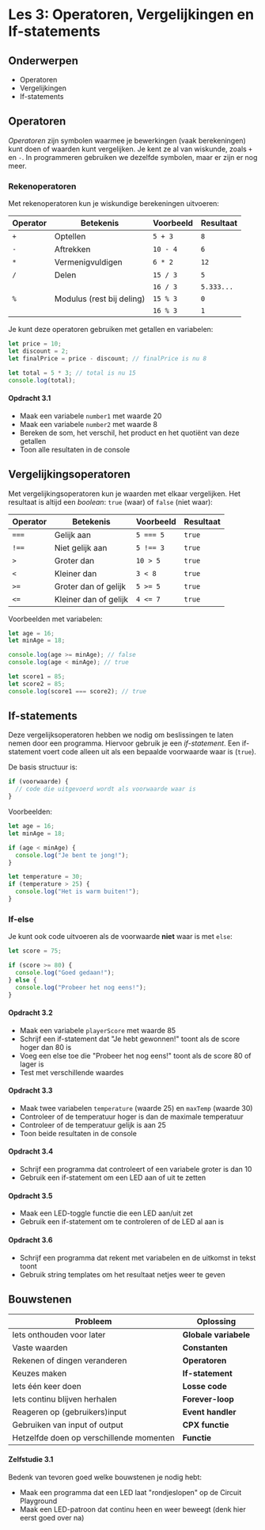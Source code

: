 # Les 3: Operatoren, Vergelijkingen en If-statements

## Onderwerpen

- Operatoren
- Vergelijkingen
- If-statements

<!-- TODO: Boolean direct in if-statement -->
<!-- TODO: NOT ! -->

<!--

- Logische vergelijkingen maken
- Beslissingen nemen in code

-->

## Operatoren

_Operatoren_ zijn symbolen waarmee je bewerkingen (vaak berekeningen) kunt doen of waarden kunt vergelijken. Je kent ze
al van wiskunde, zoals `+` en `-`. In programmeren gebruiken we dezelfde symbolen, maar er zijn er nog meer.

<!-- TODO: Nog een modulus opdrachtje toevoegen -->
<!-- TODO: Math.round/floor/ceil en random toevoegen -->

### Rekenoperatoren

Met rekenoperatoren kun je wiskundige berekeningen uitvoeren:

| Operator | Betekenis                 | Voorbeeld | Resultaat  |
| -------- | ------------------------- | --------- | ---------- |
| `+`      | Optellen                  | `5 + 3`   | `8`        |
| `-`      | Aftrekken                 | `10 - 4`  | `6`        |
| `*`      | Vermenigvuldigen          | `6 * 2`   | `12`       |
| `/`      | Delen                     | `15 / 3`  | `5`        |
|          |                           | `16 / 3`  | `5.333...` |
| `%`      | Modulus (rest bij deling) | `15 % 3`  | `0`        |
|          |                           | `16 % 3`  | `1`        |

Je kunt deze operatoren gebruiken met getallen en variabelen:

```typescript
let price = 10;
let discount = 2;
let finalPrice = price - discount; // finalPrice is nu 8

let total = 5 * 3; // total is nu 15
console.log(total);
```

#### Opdracht 3.1

- Maak een variabele `number1` met waarde 20
- Maak een variabele `number2` met waarde 8
- Bereken de som, het verschil, het product en het quotiënt van deze getallen
- Toon alle resultaten in de console

## Vergelijkingsoperatoren

Met vergelijkingsoperatoren kun je waarden met elkaar vergelijken. Het resultaat is altijd een _boolean_: `true` (waar)
of `false` (niet waar):

| Operator | Betekenis             | Voorbeeld | Resultaat |
| -------- | --------------------- | --------- | --------- |
| `===`    | Gelijk aan            | `5 === 5` | `true`    |
| `!==`    | Niet gelijk aan       | `5 !== 3` | `true`    |
| `>`      | Groter dan            | `10 > 5`  | `true`    |
| `<`      | Kleiner dan           | `3 < 8`   | `true`    |
| `>=`     | Groter dan of gelijk  | `5 >= 5`  | `true`    |
| `<=`     | Kleiner dan of gelijk | `4 <= 7`  | `true`    |

Voorbeelden met variabelen:

```typescript
let age = 16;
let minAge = 18;

console.log(age >= minAge); // false
console.log(age < minAge); // true

let score1 = 85;
let score2 = 85;
console.log(score1 === score2); // true
```

## If-statements

Deze vergelijksoperatoren hebben we nodig om beslissingen te laten nemen door een programma. Hiervoor gebruik je een
_if-statement_. Een if-statement voert code alleen uit als een bepaalde voorwaarde waar is (`true`).

De basis structuur is:

```typescript
if (voorwaarde) {
  // code die uitgevoerd wordt als voorwaarde waar is
}
```

Voorbeelden:

```typescript
let age = 16;
let minAge = 18;

if (age < minAge) {
  console.log("Je bent te jong!");
}

let temperature = 30;
if (temperature > 25) {
  console.log("Het is warm buiten!");
}
```

### If-else

Je kunt ook code uitvoeren als de voorwaarde **niet** waar is met `else`:

```typescript
let score = 75;

if (score >= 80) {
  console.log("Goed gedaan!");
} else {
  console.log("Probeer het nog eens!");
}
```

#### Opdracht 3.2

- Maak een variabele `playerScore` met waarde 85
- Schrijf een if-statement dat "Je hebt gewonnen!" toont als de score hoger dan 80 is
- Voeg een else toe die "Probeer het nog eens!" toont als de score 80 of lager is
- Test met verschillende waardes

#### Opdracht 3.3

- Maak twee variabelen `temperature` (waarde 25) en `maxTemp` (waarde 30)
- Controleer of de temperatuur hoger is dan de maximale temperatuur
- Controleer of de temperatuur gelijk is aan 25
- Toon beide resultaten in de console

#### Opdracht 3.4

- Schrijf een programma dat controleert of een variabele groter is dan 10
- Gebruik een if-statement om een LED aan of uit te zetten

#### Opdracht 3.5

- Maak een LED-toggle functie die een LED aan/uit zet
- Gebruik een if-statement om te controleren of de LED al aan is

#### Opdracht 3.6

- Schrijf een programma dat rekent met variabelen en de uitkomst in tekst toont
- Gebruik string templates om het resultaat netjes weer te geven

## Bouwstenen

| Probleem                                 | Oplossing             |
| ---------------------------------------- | --------------------- |
| Iets onthouden voor later                | **Globale variabele** |
| Vaste waarden                            | **Constanten**        |
| Rekenen of dingen veranderen             | **Operatoren**        |
| Keuzes maken                             | **If-statement**      |
| Iets één keer doen                       | **Losse code**        |
| Iets continu blijven herhalen            | **Forever-loop**      |
| Reageren op (gebruikers)input            | **Event handler**     |
| Gebruiken van input of output            | **CPX functie**       |
| Hetzelfde doen op verschillende momenten | **Functie**           |

#### Zelfstudie 3.1

Bedenk van tevoren goed welke bouwstenen je nodig hebt:

- Maak een programma dat een LED laat "rondjeslopen" op de Circuit Playground
- Maak een LED-patroon dat continu heen en weer beweegt (denk hier eerst goed over na)

<!-- TODO: Opdrachten toevoegen -->
<!-- TODO: shorthand notaties? -->
